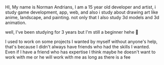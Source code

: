 HI, My name is Norman Andrians,
I am a 15 year old developer and artist, i study game development, app, web, and also i study about drawing art
like anime, landscape, and painting. not only that I also study 3d models and 3d animation. 

well, I've been studying for 3 years but I'm still a beginner hehe 👀

I used to work on some projects I wanted by myself without anyone's help, that's because I didn't always have friends who had the skills I wanted. Even if I have a friend who has expertise I think maybe he doesn't want to work with me or he will work with me as long as there is a fee
